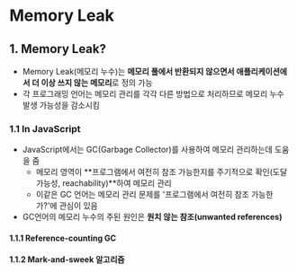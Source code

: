 # Memory Leak

## 1. Memory Leak?

- Memory Leak(메모리 누수)는 **메모리 풀에서 반환되지 않으면서 애플리케이션에서 더 이상 쓰지 않는 메모리**로 정의 가능
- 각 프로그래밍 언어는 메모리 관리를 각각 다른 방법으로 처리하므로 메모리 누수 발생 가능성을 감소시킴

### 1.1 In JavaScript

- JavaScript에서는 GC(Garbage Collector)를 사용하여 메모리 관리하는데 도움을 줌
  - 메모리 영역이 **프로그램에서 여전히 참조 가능한지를 주기적으로 확인(도달 가능성, reachability)**하여 메모리 관리
  - 이같은 GC 언어는 메모리 관리 문제를 '프로그램에서 여전히 참조 가능한가?'에 관심이 있음
- GC언어의 메모리 누수의 주된 원인은 **원치 않는 참조(unwanted references)**

#### 1.1.1 Reference-counting GC

#### 1.1.2  Mark-and-sweek 알고리즘